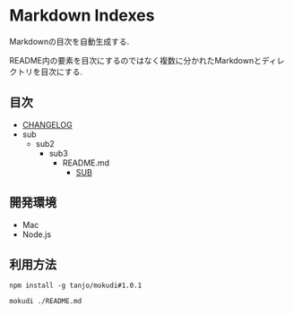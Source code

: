 # Markdown Indexes

Markdownの目次を自動生成する.

README内の要素を目次にするのではなく複数に分かれたMarkdownとディレクトリを目次にする.

## 目次

- [CHANGELOG](/Users/tanjo/project/tanjo/mokudi/CHANGELOG.md)
- sub
  - sub2
    - sub3
      - README.md
        - [SUB](/Users/tanjo/project/tanjo/mokudi/sub/sub2/sub3/README.md/SUB.md)

## 開発環境

- Mac
- Node.js

## 利用方法

```
npm install -g tanjo/mokudi#1.0.1
```


```
mokudi ./README.md
```
